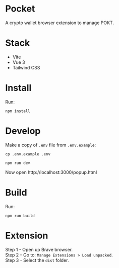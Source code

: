 # Pocket

A crypto wallet browser extension to manage POKT.

# Stack

-  Vite
-  Vue 3
-  Tailwind CSS

# Install

Run:

```
npm install
```

# Develop

Make a copy of `.env` file from `.env.example`:

```
cp .env.example .env
```

```
npm run dev
```

Now open http://localhost:3000/popup.html

# Build

Run:

```
npm run build
```

# Extension

Step 1 - Open up Brave browser.  
Step 2 - Go to: `Manage Extensions > Load unpacked`.  
Step 3 - Select the `dist` folder.
